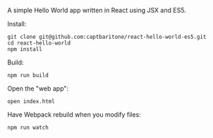 A simple Hello World app written in React using JSX and ES5.

Install:

    git clone git@github.com:captbaritone/react-hello-world-es5.git
    cd react-hello-world
    npm install

Build:

    npm run build

Open the "web app":

    open index.html

Have Webpack rebuild when you modify files:

    npm run watch


